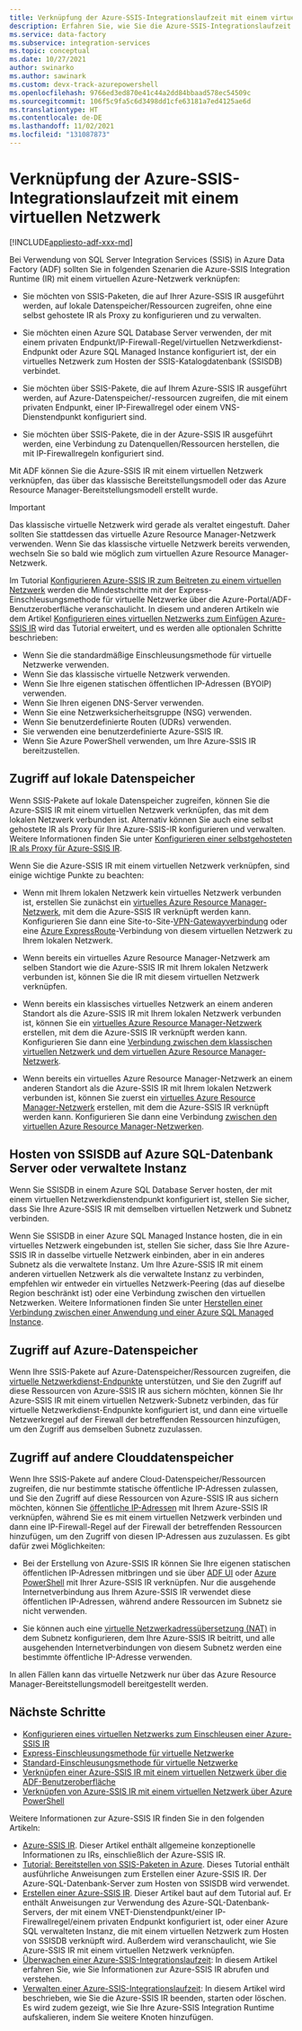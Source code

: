 ```yaml
---
title: Verknüpfung der Azure-SSIS-Integrationslaufzeit mit einem virtuellen Netzwerk
description: Erfahren Sie, wie Sie die Azure-SSIS-Integrationslaufzeit mit einem Azure Virtual Network verknüpfen.
ms.service: data-factory
ms.subservice: integration-services
ms.topic: conceptual
ms.date: 10/27/2021
author: swinarko
ms.author: sawinark
ms.custom: devx-track-azurepowershell
ms.openlocfilehash: 9766ed3ed870e41c44a2dd84bbaad578ec54509c
ms.sourcegitcommit: 106f5c9fa5c6d3498dd1cfe63181a7ed4125ae6d
ms.translationtype: HT
ms.contentlocale: de-DE
ms.lasthandoff: 11/02/2021
ms.locfileid: "131087873"
---
```

# <a name="join-azure-ssis-integration-runtime-to-a-virtual-network"></a>Verknüpfung der Azure-SSIS-Integrationslaufzeit mit einem virtuellen Netzwerk

[!INCLUDE[appliesto-adf-xxx-md](includes/appliesto-adf-xxx-md.md)]

Bei Verwendung von SQL Server Integration Services (SSIS) in Azure Data Factory (ADF) sollten Sie in folgenden Szenarien die Azure-SSIS Integration Runtime (IR) mit einem virtuellen Azure-Netzwerk verknüpfen:

- Sie möchten von SSIS-Paketen, die auf Ihrer Azure-SSIS IR ausgeführt werden, auf lokale Datenspeicher/Ressourcen zugreifen, ohne eine selbst gehostete IR als Proxy zu konfigurieren und zu verwalten.

- Sie möchten einen Azure SQL Database Server verwenden, der mit einem privaten Endpunkt/IP-Firewall-Regel/virtuellen Netzwerkdienst-Endpunkt oder Azure SQL Managed Instance konfiguriert ist, der ein virtuelles Netzwerk zum Hosten der SSIS-Katalogdatenbank (SSISDB) verbindet.

- Sie möchten über SSIS-Pakete, die auf Ihrem Azure-SSIS IR ausgeführt werden, auf Azure-Datenspeicher/-ressourcen zugreifen, die mit einem privaten Endpunkt, einer IP-Firewallregel oder einem VNS-Dienstendpunkt konfiguriert sind.

- Sie möchten über SSIS-Pakete, die in der Azure-SSIS IR ausgeführt werden, eine Verbindung zu Datenquellen/Ressourcen herstellen, die mit IP-Firewallregeln konfiguriert sind.

Mit ADF können Sie die Azure-SSIS IR mit einem virtuellen Netzwerk verknüpfen, das über das klassische Bereitstellungsmodell oder das Azure Resource Manager-Bereitstellungsmodell erstellt wurde.

> [!IMPORTANT]
> Das klassische virtuelle Netzwerk wird gerade als veraltet eingestuft. Daher sollten Sie stattdessen das virtuelle Azure Resource Manager-Netzwerk verwenden. Wenn Sie das klassische virtuelle Netzwerk bereits verwenden, wechseln Sie so bald wie möglich zum virtuellen Azure Resource Manager-Netzwerk.

Im Tutorial [Konfigurieren Azure-SSIS IR zum Beitreten zu einem virtuellen Netzwerk](tutorial-deploy-ssis-virtual-network.md) werden die Mindestschritte mit der Express-Einschleusungsmethode für virtuelle Netzwerke über die Azure-Portal/ADF-Benutzeroberfläche veranschaulicht. In diesem und anderen Artikeln wie dem Artikel [Konfigurieren eines virtuellen Netzwerks zum Einfügen Azure-SSIS IR](azure-ssis-integration-runtime-virtual-network-configuration.md)  wird das Tutorial erweitert, und es werden alle optionalen Schritte beschrieben:

- Wenn Sie die standardmäßige Einschleusungsmethode für virtuelle Netzwerke verwenden.
- Wenn Sie das klassische virtuelle Netzwerk verwenden.
- Wenn Sie Ihre eigenen statischen öffentlichen IP-Adressen (BYOIP) verwenden.
- Wenn Sie Ihren eigenen DNS-Server verwenden.
- Wenn Sie eine Netzwerksicherheitsgruppe (NSG) verwenden.
- Wenn Sie benutzerdefinierte Routen (UDRs) verwenden.
- Sie verwenden eine benutzerdefinierte Azure-SSIS IR.
- Wenn Sie Azure PowerShell verwenden, um Ihre Azure-SSIS IR bereitzustellen.

## <a name="access-to-on-premises-data-stores"></a>Zugriff auf lokale Datenspeicher

Wenn SSIS-Pakete auf lokale Datenspeicher zugreifen, können Sie die Azure-SSIS IR mit einem virtuellen Netzwerk verknüpfen, das mit dem lokalen Netzwerk verbunden ist. Alternativ können Sie auch eine selbst gehostete IR als Proxy für Ihre Azure-SSIS-IR konfigurieren und verwalten. Weitere Informationen finden Sie unter [Konfigurieren einer selbstgehosteten IR als Proxy für Azure-SSIS IR](self-hosted-integration-runtime-proxy-ssis.md). 

Wenn Sie die Azure-SSIS IR mit einem virtuellen Netzwerk verknüpfen, sind einige wichtige Punkte zu beachten: 

- Wenn mit Ihrem lokalen Netzwerk kein virtuelles Netzwerk verbunden ist, erstellen Sie zunächst ein [virtuelles Azure Resource Manager-Netzwerk](../virtual-network/quick-create-portal.md#create-a-virtual-network), mit dem die Azure-SSIS IR verknüpft werden kann. Konfigurieren Sie dann eine Site-to-Site-[VPN-Gatewayverbindung](../vpn-gateway/vpn-gateway-howto-site-to-site-classic-portal.md) oder eine [Azure ExpressRoute](../expressroute/expressroute-howto-linkvnet-classic.md)-Verbindung von diesem virtuellen Netzwerk zu Ihrem lokalen Netzwerk. 

- Wenn bereits ein virtuelles Azure Resource Manager-Netzwerk am selben Standort wie die Azure-SSIS IR mit Ihrem lokalen Netzwerk verbunden ist, können Sie die IR mit diesem virtuellen Netzwerk verknüpfen. 

- Wenn bereits ein klassisches virtuelles Netzwerk an einem anderen Standort als die Azure-SSIS IR mit Ihrem lokalen Netzwerk verbunden ist, können Sie ein [virtuelles Azure Resource Manager-Netzwerk](../virtual-network/quick-create-portal.md#create-a-virtual-network) erstellen, mit dem die Azure-SSIS IR verknüpft werden kann. Konfigurieren Sie dann eine [Verbindung zwischen dem klassischen virtuellen Netzwerk und dem virtuellen Azure Resource Manager-Netzwerk](../vpn-gateway/vpn-gateway-connect-different-deployment-models-portal.md). 
 
- Wenn bereits ein virtuelles Azure Resource Manager-Netzwerk an einem anderen Standort als die Azure-SSIS IR mit Ihrem lokalen Netzwerk verbunden ist, können Sie zuerst ein [virtuelles Azure Resource Manager-Netzwerk](../virtual-network/quick-create-portal.md#create-a-virtual-network) erstellen, mit dem die Azure-SSIS IR verknüpft werden kann. Konfigurieren Sie dann eine Verbindung [zwischen den virtuellen Azure Resource Manager-Netzwerken](../vpn-gateway/vpn-gateway-howto-vnet-vnet-resource-manager-portal.md). 

## <a name="hosting-ssisdb-in-azure-sql-database-server-or-managed-instance"></a>Hosten von SSISDB auf Azure SQL-Datenbank Server oder verwaltete Instanz

Wenn Sie SSISDB in einem Azure SQL Database Server hosten, der mit einem virtuellen Netzwerkdienstendpunkt konfiguriert ist, stellen Sie sicher, dass Sie Ihre Azure-SSIS IR mit demselben virtuellen Netzwerk und Subnetz verbinden.

Wenn Sie SSISDB in einer Azure SQL Managed Instance hosten, die in ein virtuelles Netzwerk eingebunden ist, stellen Sie sicher, dass Sie Ihre Azure-SSIS IR in dasselbe virtuelle Netzwerk einbinden, aber in ein anderes Subnetz als die verwaltete Instanz. Um Ihre Azure-SSIS IR mit einem anderen virtuellen Netzwerk als die verwaltete Instanz zu verbinden, empfehlen wir entweder ein virtuelles Netzwerk-Peering (das auf dieselbe Region beschränkt ist) oder eine Verbindung zwischen den virtuellen Netzwerken. Weitere Informationen finden Sie unter [Herstellen einer Verbindung zwischen einer Anwendung und einer Azure SQL Managed Instance](../azure-sql/managed-instance/connect-application-instance.md).

## <a name="access-to-azure-data-stores"></a>Zugriff auf Azure-Datenspeicher

Wenn Ihre SSIS-Pakete auf Azure-Datenspeicher/Ressourcen zugreifen, die [virtuelle Netzwerkdienst-Endpunkte](../virtual-network/virtual-network-service-endpoints-overview.md) unterstützen, und Sie den Zugriff auf diese Ressourcen von Azure-SSIS IR aus sichern möchten, können Sie Ihr Azure-SSIS IR mit einem virtuellen Netzwerk-Subnetz verbinden, das für virtuelle Netzwerkdienst-Endpunkte konfiguriert ist, und dann eine virtuelle Netzwerkregel auf der Firewall der betreffenden Ressourcen hinzufügen, um den Zugriff aus demselben Subnetz zuzulassen.

## <a name="access-to-other-cloud-data-stores"></a>Zugriff auf andere Clouddatenspeicher

Wenn Ihre SSIS-Pakete auf andere Cloud-Datenspeicher/Ressourcen zugreifen, die nur bestimmte statische öffentliche IP-Adressen zulassen, und Sie den Zugriff auf diese Ressourcen von Azure-SSIS IR aus sichern möchten, können Sie [öffentliche IP-Adressen](../virtual-network/virtual-network-public-ip-address.md) mit Ihrem Azure-SSIS IR verknüpfen, während Sie es mit einem virtuellen Netzwerk verbinden und dann eine IP-Firewall-Regel auf der Firewall der betreffenden Ressourcen hinzufügen, um den Zugriff von diesen IP-Adressen aus zuzulassen. Es gibt dafür zwei Möglichkeiten: 

- Bei der Erstellung von Azure-SSIS IR können Sie Ihre eigenen statischen öffentlichen IP-Adressen mitbringen und sie über [ADF UI](join-azure-ssis-integration-runtime-virtual-network-ui.md) oder [Azure PowerShell](join-azure-ssis-integration-runtime-virtual-network-powershell.md) mit Ihrer Azure-SSIS IR verknüpfen. Nur die ausgehende Internetverbindung aus Ihrem Azure-SSIS IR verwendet diese öffentlichen IP-Adressen, während andere Ressourcen im Subnetz sie nicht verwenden.

- Sie können auch eine [virtuelle Netzwerkadressübersetzung (NAT)](../virtual-network/nat-gateway/nat-overview.md) in dem Subnetz konfigurieren, dem Ihre Azure-SSIS IR beitritt, und alle ausgehenden Internetverbindungen von diesem Subnetz werden eine bestimmte öffentliche IP-Adresse verwenden.

In allen Fällen kann das virtuelle Netzwerk nur über das Azure Resource Manager-Bereitstellungsmodell bereitgestellt werden.

## <a name="next-steps"></a>Nächste Schritte

- [Konfigurieren eines virtuellen Netzwerks zum Einschleusen einer Azure-SSIS IR](azure-ssis-integration-runtime-virtual-network-configuration.md)
- [Express-Einschleusungsmethode für virtuelle Netzwerke](azure-ssis-integration-runtime-express-virtual-network-injection.md)
- [Standard-Einschleusungsmethode für virtuelle Netzwerke](azure-ssis-integration-runtime-standard-virtual-network-injection.md)
- [Verknüpfen einer Azure-SSIS IR mit einem virtuellen Netzwerk über die ADF-Benutzeroberfläche](join-azure-ssis-integration-runtime-virtual-network-ui.md)
- [Verknüpfen von Azure-SSIS IR mit einem virtuellen Netzwerk über Azure PowerShell](join-azure-ssis-integration-runtime-virtual-network-powershell.md)

Weitere Informationen zur Azure-SSIS IR finden Sie in den folgenden Artikeln: 

- [Azure-SSIS IR](concepts-integration-runtime.md#azure-ssis-integration-runtime). Dieser Artikel enthält allgemeine konzeptionelle Informationen zu IRs, einschließlich der Azure-SSIS IR. 
- [Tutorial: Bereitstellen von SSIS-Paketen in Azure](tutorial-deploy-ssis-packages-azure.md). Dieses Tutorial enthält ausführliche Anweisungen zum Erstellen einer Azure-SSIS IR. Der Azure-SQL-Datenbank-Server zum Hosten von SSISDB wird verwendet. 
- [Erstellen einer Azure-SSIS IR](create-azure-ssis-integration-runtime.md). Dieser Artikel baut auf dem Tutorial auf. Er enthält Anweisungen zur Verwendung des Azure-SQL-Datenbank-Servers, der mit einem VNET-Dienstendpunkt/einer IP-Firewallregel/einem privaten Endpunkt konfiguriert ist, oder einer Azure SQL verwalteten Instanz, die mit einem virtuellen Netzwerk zum Hosten von SSISDB verknüpft wird. Außerdem wird veranschaulicht, wie Sie Azure-SSIS IR mit einem virtuellen Netzwerk verknüpfen. 
- [Überwachen einer Azure-SSIS-Integrationslaufzeit](monitor-integration-runtime.md#azure-ssis-integration-runtime): In diesem Artikel erfahren Sie, wie Sie Informationen zur Azure-SSIS IR abrufen und verstehen.
- [Verwalten einer Azure-SSIS-Integrationslaufzeit](manage-azure-ssis-integration-runtime.md): In diesem Artikel wird beschrieben, wie Sie die Azure-SSIS IR beenden, starten oder löschen. Es wird zudem gezeigt, wie Sie Ihre Azure-SSIS Integration Runtime aufskalieren, indem Sie weitere Knoten hinzufügen.
